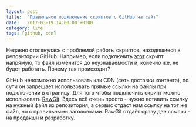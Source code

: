 ```yaml
---
layout: post
title:  "Правильное подключение скриптов с GitHub на сайт"
date:   2017-03-19 14:00:00 +0300
category: life
tags: [github, cdn]
---
```

Недавно столкнулась с проблемой работы скриптов, находящиеся в репозитории GitHub. Например, если подключить [этот](//github.com/kaptn3/blog/blob/master/assets/js/main.js) скрипт напрямую, то файл изменится до неузнаваемости и, конечно же, не будет работать. Почему так происходит?
<!--more-->
GitHub невозможно использовать как CDN (сеть доставки контента), по сути он запрещает использовать прямые ссылки на файлы при подключении в страницу. Для того чтобы подключить скрипт можно использовать [RawGit](//rawgit.com).
Здесь всё очень просто - нужно вставить ссылку на нужный файл из репозитория, а сервис отдаст нам ссылку на тот же файл, но с правильными заголовками. RawGit отдаёт сразу две ссылки - на продакшн и разработку.